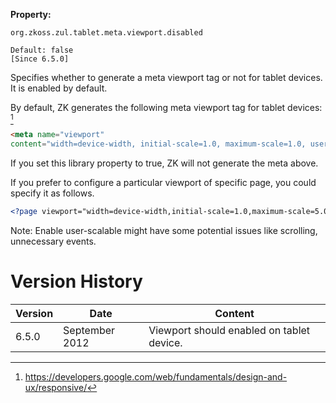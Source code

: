 **Property:**

`org.zkoss.zul.tablet.meta.viewport.disabled`

`Default: false`  
`[Since 6.5.0]`

Specifies whether to generate a meta viewport tag or not for tablet
devices. It is enabled by default.

By default, ZK generates the following meta viewport tag for tablet
devices: [^1]

``` html
<meta name="viewport" 
content="width=device-width, initial-scale=1.0, maximum-scale=1.0, user-scalable=no" >
```

If you set this library property to true, ZK will not generate the meta
above.

If you prefer to configure a particular viewport of specific page, you
could specify it as follows.

``` xml
<?page viewport="width=device-width,initial-scale=1.0,maximum-scale=5.0"?>
```

Note: Enable user-scalable might have some potential issues like
scrolling, unnecessary events.

<references/>

# Version History

| Version | Date           | Content                                   |
|---------|----------------|-------------------------------------------|
| 6.5.0   | September 2012 | Viewport should enabled on tablet device. |

[^1]: <https://developers.google.com/web/fundamentals/design-and-ux/responsive/>
